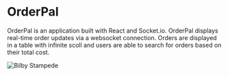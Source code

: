 # OrderPal

OrderPal is an application built with React and Socket.io. OrderPal displays real-time order updates via a websocket connection. Orders are displayed in a table with infinite scoll and users are able to search for orders based on their total cost. 

   ![Bilby Stampede](https://media0.giphy.com/media/v1.Y2lkPTc5MGI3NjExaGF4YjR0ODZjem5tZWU0Y24wMzAyN3BycGhzdmR6aDhoNTR3MXVicSZlcD12MV9pbnRlcm5hbF9naWZfYnlfaWQmY3Q9Zw/gSoUKaZMHzgAYD8Kfc/giphy.gif)


